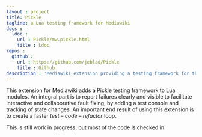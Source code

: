 ```yaml
---
layout : project
title: Pickle
tagline: a Lua testing framework for Mediawiki
docs :
  ldoc :
    url : Pickle/mw.pickle.html
    title : Ldoc
repos :
  github :
    url : https://github.com/jeblad/Pickle
    title : Github
description : 'Mediawiki extension providing a testing framework for the Lua programming language.'
---
```


This extension for Mediawiki adds a Pickle testing framework to Lua modules. An integral part is to report failures clearly and visible to facilitate interactive and collaborative fault fixing, by adding a test console and tracking of state changes. An important end result of using this extension is to create a faster _test_ – _code_ – _refactor_ loop.

This is still work in progress, but most of the code is checked in.
